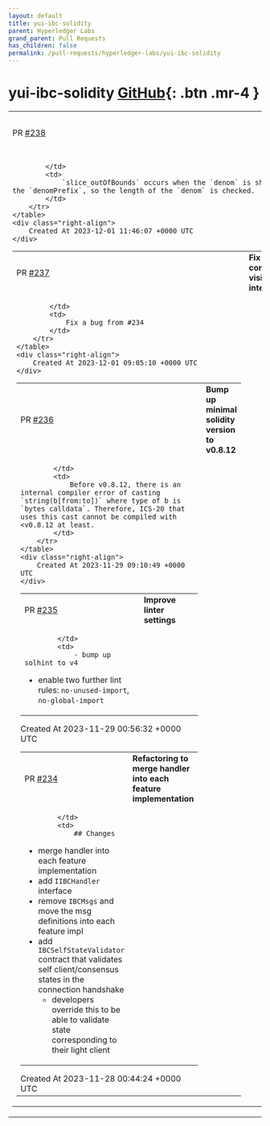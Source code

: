 ```yaml
---
layout: default
title: yui-ibc-solidity
parent: Hyperledger Labs
grand_parent: Pull Requests
has_children: false
permalink: /pull-requests/hyperledger-labs/yui-ibc-solidity
---
```


# yui-ibc-solidity <span class="fs-3 right-align">[GitHub](https://github.com/hyperledger-labs/yui-ibc-solidity){: .btn .mr-4 }</span>


<div>
    <table>
        <tr>
            <td>
                PR <a href="https://github.com/hyperledger-labs/yui-ibc-solidity/pull/238" class=".btn">#238</a>
            </td>
            <td>
                <b>
                    Check denom length on sendTransfer
                </b>
            </td>
        </tr>
        <tr>
            <td>
                
            </td>
            <td>
                `slice_outOfBounds` occurs when the `denom` is shorter than the `denomPrefix`, so the length of the `denom` is checked.
            </td>
        </tr>
    </table>
    <div class="right-align">
        Created At 2023-12-01 11:46:07 +0000 UTC
    </div>
</div>

<div>
    <table>
        <tr>
            <td>
                PR <a href="https://github.com/hyperledger-labs/yui-ibc-solidity/pull/237" class=".btn">#237</a>
            </td>
            <td>
                <b>
                    Fix to make configurator's visibility internal
                </b>
            </td>
        </tr>
        <tr>
            <td>
                
            </td>
            <td>
                Fix a bug from #234 
            </td>
        </tr>
    </table>
    <div class="right-align">
        Created At 2023-12-01 09:05:10 +0000 UTC
    </div>
</div>

<div>
    <table>
        <tr>
            <td>
                PR <a href="https://github.com/hyperledger-labs/yui-ibc-solidity/pull/236" class=".btn">#236</a>
            </td>
            <td>
                <b>
                    Bump up minimal solidity version to v0.8.12
                </b>
            </td>
        </tr>
        <tr>
            <td>
                
            </td>
            <td>
                Before v0.8.12, there is an internal compiler error of casting `string(b[from:to])` where type of b is `bytes calldata`. Therefore, ICS-20 that uses this cast cannot be compiled with <v0.8.12 at least.
            </td>
        </tr>
    </table>
    <div class="right-align">
        Created At 2023-11-29 09:10:49 +0000 UTC
    </div>
</div>

<div>
    <table>
        <tr>
            <td>
                PR <a href="https://github.com/hyperledger-labs/yui-ibc-solidity/pull/235" class=".btn">#235</a>
            </td>
            <td>
                <b>
                    Improve linter settings
                </b>
            </td>
        </tr>
        <tr>
            <td>
                
            </td>
            <td>
                - bump up solhint to v4
- enable two further lint rules: `no-unused-import`, `no-global-import`
            </td>
        </tr>
    </table>
    <div class="right-align">
        Created At 2023-11-29 00:56:32 +0000 UTC
    </div>
</div>

<div>
    <table>
        <tr>
            <td>
                PR <a href="https://github.com/hyperledger-labs/yui-ibc-solidity/pull/234" class=".btn">#234</a>
            </td>
            <td>
                <b>
                    Refactoring to merge handler into each feature implementation
                </b>
            </td>
        </tr>
        <tr>
            <td>
                
            </td>
            <td>
                ## Changes

- merge handler into each feature implementation
- add `IIBCHandler` interface
- remove `IBCMsgs` and move the msg definitions into each feature impl
- add `IBCSelfStateValidator` contract that validates self client/consensus states in the connection handshake
  - developers override this to be able to validate state corresponding to their light client 
            </td>
        </tr>
    </table>
    <div class="right-align">
        Created At 2023-11-28 00:44:24 +0000 UTC
    </div>
</div>

